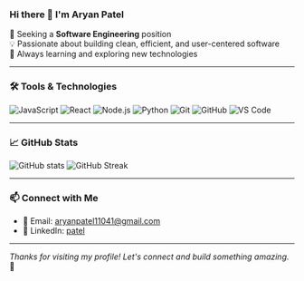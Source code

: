 
### Hi there 👋 I'm Aryan Patel

🚀 Seeking a **Software Engineering** position  
💡 Passionate about building clean, efficient, and user-centered software  
🌱 Always learning and exploring new technologies  

---

### 🛠️ Tools & Technologies

![JavaScript](https://img.shields.io/badge/-JavaScript-black?style=flat-square&logo=javascript)
![React](https://img.shields.io/badge/-React-black?style=flat-square&logo=react)
![Node.js](https://img.shields.io/badge/-Node.js-black?style=flat-square&logo=node.js)
![Python](https://img.shields.io/badge/-Python-black?style=flat-square&logo=python)
![Git](https://img.shields.io/badge/-Git-black?style=flat-square&logo=git)
![GitHub](https://img.shields.io/badge/-GitHub-black?style=flat-square&logo=github)
![VS Code](https://img.shields.io/badge/-VSCode-black?style=flat-square&logo=visual-studio-code)

---

### 📈 GitHub Stats

![GitHub stats](https://github-readme-stats.vercel.app/api?username=aryan1901&show_icons=true&theme=radical)
![GitHub Streak](https://streak-stats.demolab.com/?user=aryan1901&theme=radical)

---

### 📫 Connect with Me

- 📧 Email: aryanpatel11041@gmail.com
- 💼 LinkedIn: [patel](https://linkedin.com/in/patelar)

---

*Thanks for visiting my profile! Let's connect and build something amazing.* 🚀

<!--
**aryan1901/aryan1901** is a ✨ _special_ ✨ repository because its `README.md` (this file) appears on your GitHub profile.

Here are some ideas to get you started:

- 🔭 I’m currently working on ...
- 🌱 I’m currently learning ...
- 👯 I’m looking to collaborate on ...
- 🤔 I’m looking for help with ...
- 💬 Ask me about ...
- 📫 How to reach me: ...
- 😄 Pronouns: ...
- ⚡ Fun fact: ...
-->
